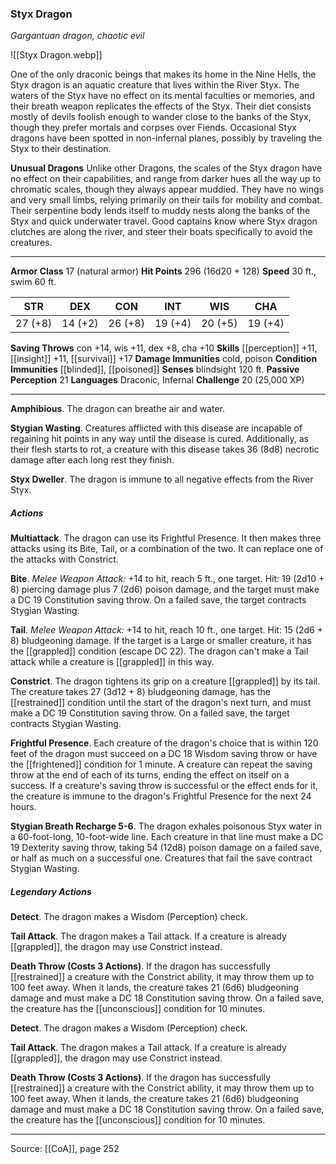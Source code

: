### Styx Dragon
_Gargantuan dragon, chaotic evil_

![[Styx Dragon.webp]]

One of the only draconic beings that makes its home in the Nine Hells, the Styx dragon is an aquatic creature that lives within the River Styx. The waters of the Styx have no effect on its mental faculties or memories, and their breath weapon replicates the effects of the Styx. Their diet consists mostly of devils foolish enough to wander close to the banks of the Styx, though they prefer mortals and corpses over Fiends. Occasional Styx dragons have been spotted in non-infernal planes, possibly by traveling the Styx to their destination.

**Unusual Dragons** Unlike other Dragons, the scales of the Styx dragon have no effect on their capabilities, and range from darker hues all the way up to chromatic scales, though they always appear muddied. They have no wings and very small limbs, relying primarily on their tails for mobility and combat. Their serpentine body lends itself to muddy nests along the banks of the Styx and quick underwater travel. Good captains know where Styx dragon clutches are along the river, and steer their boats specifically to avoid the creatures.




---

**Armor Class** 17 (natural armor)
**Hit Points** 296 (16d20 + 128)
**Speed** 30 ft., swim 60 ft.

| STR     | DEX     | CON     | INT     | WIS     | CHA     |
|---------|---------|---------|---------|---------|---------|
| 27 (+8) | 14 (+2) | 26 (+8) | 19 (+4) | 20 (+5) | 19 (+4) |

**Saving Throws** con +14, wis +11, dex +8, cha +10
**Skills** [[perception]] +11, [[insight]] +11, [[survival]] +17
**Damage Immunities** cold, poison
**Condition Immunities** [[blinded]], [[poisoned]]
**Senses** blindsight 120 ft.
**Passive Perception** 21
**Languages** Draconic, Infernal
**Challenge** 20 (25,000 XP)

---

**Amphibious**. The dragon can breathe air and water.

**Stygian Wasting**. Creatures afflicted with this disease are incapable of regaining hit points in any way until the disease is cured. Additionally, as their flesh starts to rot, a creature with this disease takes 36 (8d8) necrotic damage after each long rest they finish.

**Styx Dweller**. The dragon is immune to all negative effects from the River Styx.

##### Actions
**Multiattack**. The dragon can use its Frightful Presence. It then makes three attacks using its Bite, Tail, or a combination of the two. It can replace one of the attacks with Constrict.

**Bite**. _Melee Weapon Attack:_ +14 to hit, reach 5 ft., one target. Hit: 19 (2d10 + 8) piercing damage plus 7 (2d6) poison damage, and the target must make a DC 19 Constitution saving throw. On a failed save, the target contracts Stygian Wasting.

**Tail**. _Melee Weapon Attack:_ +14 to hit, reach 10 ft., one target. Hit: 15 (2d6 + 8) bludgeoning damage. If the target is a Large or smaller creature, it has the [[grappled]] condition (escape DC 22). The dragon can't make a Tail attack while a creature is [[grappled]] in this way.

**Constrict**. The dragon tightens its grip on a creature [[grappled]] by its tail. The creature takes 27 (3d12 + 8) bludgeoning damage, has the [[restrained]] condition until the start of the dragon's next turn, and must make a DC 19 Constitution saving throw. On a failed save, the target contracts Stygian Wasting.

**Frightful Presence**. Each creature of the dragon's choice that is within 120 feet of the dragon must succeed on a DC 18 Wisdom saving throw or have the [[frightened]] condition for 1 minute. A creature can repeat the saving throw at the end of each of its turns, ending the effect on itself on a success. If a creature's saving throw is successful or the effect ends for it, the creature is immune to the dragon's Frightful Presence for the next 24 hours.

**Stygian Breath Recharge 5-6**. The dragon exhales poisonous Styx water in a 60-foot-long, 10-foot-wide line. Each creature in that line must make a DC 19 Dexterity saving throw, taking 54 (12d8) poison damage on a failed save, or half as much on a successful one. Creatures that fail the save contract Stygian Wasting.

##### Legendary Actions
**Detect**. The dragon makes a Wisdom (Perception) check.

**Tail Attack**. The dragon makes a Tail attack. If a creature is already [[grappled]], the dragon may use Constrict instead.

**Death Throw (Costs 3 Actions)**. If the dragon has successfully [[restrained]] a creature with the Constrict ability, it may throw them up to 100 feet away. When it lands, the creature takes 21 (6d6) bludgeoning damage and must make a DC 18 Constitution saving throw. On a failed save, the creature has the [[unconscious]] condition for 10 minutes.

**Detect**. The dragon makes a Wisdom (Perception) check.

**Tail Attack**. The dragon makes a Tail attack. If a creature is already [[grappled]], the dragon may use Constrict instead.

**Death Throw (Costs 3 Actions)**. If the dragon has successfully [[restrained]] a creature with the Constrict ability, it may throw them up to 100 feet away. When it lands, the creature takes 21 (6d6) bludgeoning damage and must make a DC 18 Constitution saving throw. On a failed save, the creature has the [[unconscious]] condition for 10 minutes.


---

Source: [[CoA]], page 252